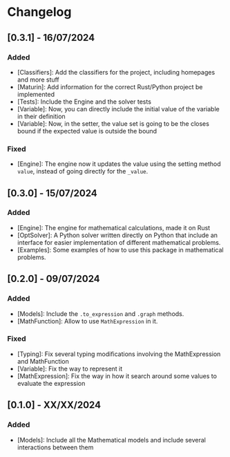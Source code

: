 # Changelog

## [0.3.1] - 16/07/2024

### Added

- [Classifiers]: Add the classifiers for the project, including homepages and more stuff
- [Maturin]: Add information for the correct Rust/Python project be implemented
- [Tests]: Include the Engine and the solver tests
- [Variable]: Now, you can directly include the initial value of the variable in their definition
- [Variable]: Now, in the setter, the value set is going to be the closes bound if the expected value is outside the bound

### Fixed

- [Engine]: The engine now it updates the value using the setting method `value`, instead of going directly for the `_value`.

## [0.3.0] - 15/07/2024

### Added

- [Engine]: The engine for mathematical calculations, made it on Rust
- [OptSolver]: A Python solver written directly on Python that include an interface for easier implementation of different mathematical problems.
- [Examples]: Some examples of how to use this package in mathematical problems.

## [0.2.0] - 09/07/2024

### Added

- [Models]: Include the `.to_expression` and `.graph` methods.
- [MathFunction]: Allow to use `MathExpression` in it.

### Fixed

- [Typing]: Fix several typing modifications involving the MathExpression and MathFunction
- [Variable]: Fix the way to represent it
- [MathExpression]: Fix the way in how it search around some values to evaluate the expression

## [0.1.0] - XX/XX/2024

### Added

- [Models]: Include all the Mathematical models and include several interactions between them